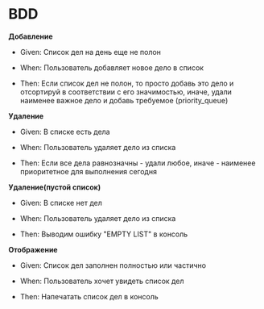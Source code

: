 # BDD
**Добавление**

- Given:
Список дел на день еще не полон

- When:
Пользователь добавляет новое дело в список

- Then:
Если список дел не полон, то просто добавь это дело и отсортируй в соответствии
с его значимостью, иначе, удали наименее важное дело и добавь требуемое (priority_queue)

**Удаление**

- Given:
В списке есть дела 

- When:
Пользователь удаляет дело из списка

- Then:
Если все дела равнозначны - удали любое, иначе - наименее приоритетное для выполнения сегодня

**Удаление(пустой список)**
- Given:
В списке нет дел 

- When:
Пользователь удаляет дело из списка

- Then:
Выводим ошибку "EMPTY LIST" в консоль 

**Отображение**

- Given:
Список дел заполнен полностью или частично

- When:
Пользователь хочет увидеть список дел

- Then:
Напечатать список дел в консоль
